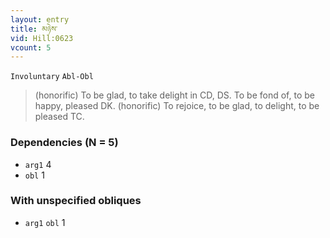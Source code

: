 ```yaml
---
layout: entry
title: མཉེས་
vid: Hill:0623
vcount: 5
---
```

`Involuntary` `Abl-Obl`
> (honorific) To be glad, to take delight in CD, DS\.
 To be fond of, to be happy, pleased DK\.
 (honorific) To rejoice, to be glad, to delight, to be pleased TC\.

### Dependencies (N = 5)
* `arg1` 4
* `obl` 1


### With unspecified obliques
* `arg1` `obl` 1
